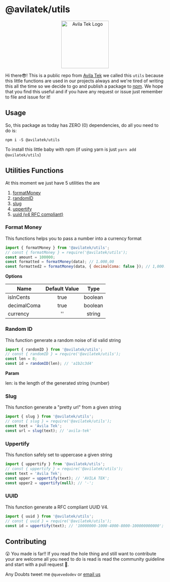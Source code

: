 # @avilatek/utils

<p align="center" >
  <img src="https://avilatek.dev/assets/images/logo.png" alt="Avila Tek Logo" height="150px">
</p>

Hi there😎! This is a public repo from [Avila Tek](https://avilatek.dev) we called this `utils` because this little functions are used in our projects always and we're tired of writing this all the time so we decide to go and publish a package to [npm](https://npmjs.com/package). We hope that you find this useful and if you have any request or issue just remember to file and issue for it!

## Usage

So, this package as today has ZERO (0) dependencies, do all you need to do is:

```shell
npm i -S @avilatek/utils
```

To install this little baby with npm (if using yarn is just `yarn add @avilatek/utils`)

## Utilities Functions

At this moment we just have 5 utilities the are

1. [formatMoney](#format-money)
2. [randomID](#random-id)
3. [slug](#slug)
4. [uppertify](#uppertify)
5. [uuid (v4 RFC compliant)](#uuid)

### Format Money

This functions helps you to pass a number into a currency format

```javascript
import { formatMoney } from '@avilatek/utils';
// const { formatMoney } = require('@avilatek/utils');
const amount = 100000;
const formatted = formatMoney(data); // 1.000,00
const formatted2 = formatMoney(data, { decimalComa: false }); // 1,000.00
```

**Options**

| Name        | Default Value |  Type   |
| ----------- | :-----------: | :-----: |
| isInCents   |     true      | boolean |
| decimalComa |     true      | boolean |
| currency    |      ''       | string  |

### Random ID

This function generate a random noise of id valid string

```javascript
import { randomID } from '@avilatek/utils';
// const { randomID } = require('@avilatek/utils');
const len = 8;
const id = randomID(len); // 'a1b2c3d4'
```

**Param**

len: is the length of the generated string (number)

### Slug

This function generate a "pretty url" from a given string

```javascript
import { slug } from '@avilatek/utils';
// const { slug } = require('@avilatek/utils');
const text = 'Avila Tek';
const url = slug(text); // 'avila-tek'
```

### Uppertify

This function safely set to uppercase a given string

```javascript
import { uppertify } from '@avilatek/utils';
// const { uppertify } = require('@avilatek/utils');
const text = 'Avila Tek';
const upper = uppertify(text); // 'AVILA TEK';
const upper2 = uppertify(null); // '-';
```

### UUID

This function generate a RFC compliant UUID V4.

```javascript
import { uuid } from '@avilatek/utils';
// const { uuid } = require('@avilatek/utils');
const id = uppertify(text); // '10000000-1000-4000-8000-100000000000';
```

## Contributing

😮 You made is far!! If you read the hole thing and still want to contribute your are welcome all you need to do is read is read the community guideline and start with a pull request 🤩.

Any Doubts tweet me `@quevedodev` or [email us](mailto:info@avilatek.dev)
